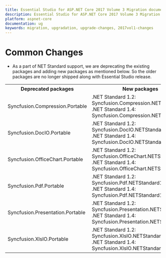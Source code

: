 ```yaml
---
title: Essential Studio for ASP.NET Core 2017 Volume 3 Migration document
description: Essential Studio for ASP.NET Core 2017 Volume 3 Migration document
platform: aspnet-core
documentation: ug
keywords: migration, upgradation, upgrade-changes, 2017vol1-changes
---
```


# Common Changes

* As a part of NET Standard support, we are deprecating the existing packages and adding new packages as mentioned below. So the older packages are no longer shipped along with Essential Studio release.

<table class="params">
<tbody>
<tr>
<th>Deprecated packages</th>
<th>New packages</th>
</tr>
<tr>
<td>Syncfusion.Compression.Portable</td>
<td>
.NET Standard 1.2: <br/> Syncfusion.Compression.NETStandard12 <br/>
.NET Standard 1.4: <br/> Syncfusion.Compression.NETStandard14
</td>
</tr>
<tr>
<td>Syncfusion.DocIO.Portable</td>
<td>
.NET Standard 1.2: <br/> Syncfusion.DocIO.NETStandard12 <br/>
.NET Standard 1.4: <br/> Syncfusion.DocIO.NETStandard14
</td>
</tr>
<tr>
<td>Syncfusion.OfficeChart.Portable</td>
<td>
.NET Standard 1.2: <br/> Syncfusion.OfficeChart.NETStandard12 <br/>
.NET Standard 1.4: <br/> Syncfusion.OfficeChart.NETStandard14
</td>
</tr>
<tr>
<td>Syncfusion.Pdf.Portable</td>
<td>
.NET Standard 1.2: <br/> Syncfusion.Pdf.NETStandard12 <br/>
.NET Standard 1.4: <br/> Syncfusion.Pdf.NETStandard14
</td>
</tr>
<tr>
<td>Syncfusion.Presentation.Portable</td>
<td>
.NET Standard 1.2: <br/> Syncfusion.Presentation.NETStandard12 <br/>
.NET Standard 1.4: <br/> Syncfusion.Presentation.NETStandard14
</tr>
<tr>
<td>Syncfusion.XlsIO.Portable</td>
<td>
.NET Standard 1.2: <br/> Syncfusion.XlsIO.NETStandard12 <br/>
.NET Standard 1.4: <br/> Syncfusion.XlsIO.NETStandard14
</tr>
</tr>
</tbody>
</table>

